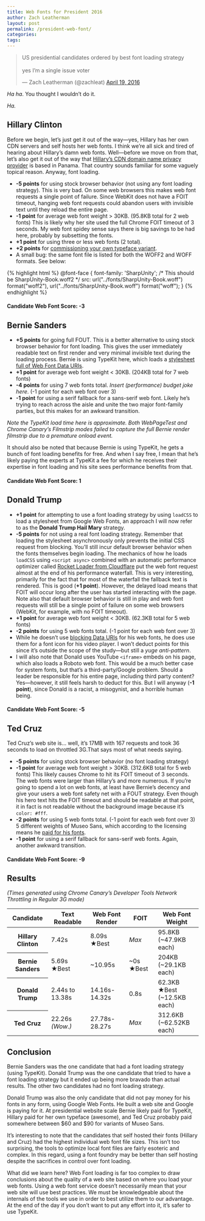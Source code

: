 ```yaml
---
title: Web Fonts for President 2016
author: Zach Leatherman
layout: post
permalink: /president-web-font/
categories: 
tags:
---
```


<blockquote class="twitter-tweet" data-lang="en"><p lang="en" dir="ltr">US presidential candidates ordered by best font loading strategy<br><br>yes I’m a single issue voter</p>&mdash; Zach Leatherman (@zachleat) <a href="https://twitter.com/zachleat/status/722480571390107648">April 19, 2016</a></blockquote>

_Ha ha_. You thought I wouldn’t do it.

_Ha._

## Hillary Clinton

Before we begin, let’s just get it out of the way—yes, Hillary has her own CDN servers and self hosts her web fonts. I think we’re all sick and tired of hearing about Hillary’s damn web fonts. Well—before we move on from that, let’s also get it out of the way that [Hillary’s CDN domain name privacy provider](https://www.whoisxmlapi.com/#whoisserver/WhoisService?domainName=hrc.onl&target=raw&domainName=hrc.onl&outputFormat=xml) is based in Panama. That country sounds familiar for some vaguely topical reason. Anyway, font loading.

* **-5 points** for using stock browser behavior (not using any font loading strategy). This is very bad. On some web browsers this makes web font requests a single point of failure. Since WebKit does not have a FOIT timeout, hanging web font requests could abandon users with invisible text until they reload the entire page.
* **-1 point** for average web font weight &gt; 30KB. (95.8KB total for 2 web fonts) This is likely why her site used the full Chrome FOIT timeout of 3 seconds. My web font spidey sense says there is big savings to be had here, probably by subsetting the fonts.
* **+1 point** for using three or less web fonts (2 total).
* **+2 points** for [commissioning your own typeface variant](https://medium.com/@pinwale/more-on-hillary-clinton-s-custom-typeface-called-unity-7e601dc050f8).
* A small bug: the same font file is listed for both the WOFF2 and WOFF formats. See below:

{% highlight html %}
@font-face {
  font-family: 'SharpUnity';
  /* This should be SharpUnity-Book.woff2 */
  src: url("../fonts/SharpUnity-Book.woff") format("woff2"),
       url("../fonts/SharpUnity-Book.woff") format("woff");
}
{% endhighlight %}

#### Candidate Web Font Score: -3

## Bernie Sanders

* **+5 points** for going full FOUT. This is a better alternative to using stock browser behavior for font loading. This gives the user immediately readable text on first render and very minimal invisible text during the loading process. Bernie is using TypeKit here, which loads a [stylesheet full of Web Font Data URIs](https://www.filamentgroup.com/lab/font-loading.html).
* **+1 point** for average web font weight &lt; 30KB. (204KB total for 7 web fonts) 
* **-4 points** for using 7 web fonts total. _Insert (performance) budget joke here_. (-1 point for each web font over 3)
* **-1 point** for using a serif fallback for a sans-serif web font. Likely he’s trying to reach across the aisle and unite the two major font-family parties, but this makes for an awkward transition.

_Note the TypeKit load time here is approximate. Both WebPageTest and Chrome Canary’s Filmstrip modes failed to capture the full Bernie render filmstrip due to a premature onload event._

It should also be noted that because Bernie is using TypeKit, he gets a bunch of font loading benefits for free. And when I say free, I mean that he’s likely paying the experts at TypeKit a fee for which he receives their expertise in font loading and his site sees performance benefits from that.

#### Candidate Web Font Score: 1

## Donald Trump

* **+1 point** for attempting to use a font loading strategy by using `loadCSS` to load a stylesheet from Google Web Fonts, an approach I will now refer to as the **Donald Trump Hail Mary** strategy.
* **-5 points** for not using a real font loading strategy. Remember that loading the stylesheet asynchronously only prevents the initial CSS request from blocking. You’ll still incur default browser behavior when the fonts themselves begin loading. The mechanics of how he loads `loadCSS` using `<script async>` combined with an automatic performance optimizer called [Rocket Loader from Cloudflare](https://www.cloudflare.com/features-optimizer/) put the web font request almost at the end of his performance waterfall. This is very interesting, primarily for the fact that for most of the waterfall the fallback text is rendered. This is good (**+1 point**). However, the delayed load means that FOIT will occur long after the user has started interacting with the page. Note also that default browser behavior is still in play and web font requests will still be a single point of failure on some web browsers (WebKit, for example, with no FOIT timeout).
* **+1 point** for average web font weight &lt; 30KB. (62.3KB total for 5 web fonts)
* **-2 points** for using 5 web fonts total. (-1 point for each web font over 3)
* While he doesn’t use [blocking Data URIs](/web-font-data-uris/) for his web fonts, he does use them for a font icon for his video player. I won’t deduct points for this since it’s outside the scope of the study—but still a *yuge anti-pattern*.
* I will also note that Donald uses YouTube `<iframe>` embeds on his page, which also loads a Roboto web font. This would be a much better case for system fonts, but that’s a third-party/Google problem. Should a leader be responsible for his entire page, including third party content? Yes—however, it still feels harsh to deduct for this. But I will anyway (**-1 point**), since Donald is a racist, a misogynist, and a horrible human being.

#### Candidate Web Font Score: -5

## Ted Cruz

Ted Cruz’s web site is… well, it’s 17MB with 167 requests and took 36 seconds to load on throttled 3G.That says most of what needs saying.

* **-5 points** for using stock browser behavior (no font loading strategy)
* **-1 point** for average web font weight &gt; 30KB. (312.6KB total for 5 web fonts) This likely causes Chrome to hit its FOIT timeout of 3 seconds. The web fonts were larger than Hillary’s and more numerous. If you’re going to spend a lot on web fonts, at least have Bernie’s decency and give your users a web font safety net with a FOUT strategy. Even though his hero text hits the FOIT timeout and should be readable at that point, it in fact is not readable without the background image because it’s `color: #fff`.
* **-2 points** for using 5 web fonts total. (-1 point for each web font over 3) 5 different weights of Museo Sans, which according to the licensing means he [paid for his fonts](http://www.fontspring.com/fonts/exljbris/museo-sans).
* **-1 point** for using a serif fallback for sans-serif web fonts. Again, another awkward transition.

#### Candidate Web Font Score: -9

## Results

*(Times generated using Chrome Canary’s Developer Tools Network Throttling in Regular 3G mode)*

<table id="results">
	<thead>
		<tr>
			<th>Candidate</th>
			<th>Text Readable</th>
			<th>Web Font Render</th>
			<th>FOIT</th>
			<th>Web Font Weight</th>
		</tr>
	</thead>
	<tbody>
		<tr>
			<th>Hillary Clinton</th>
			<td>7.42s</td>
			<td><div class="better">8.09s <span aria-hidden="true">★</span><span class="a11y-only">Best</span></div></td>
			<td><em>Max</em></td>
			<td><div>95.8KB</div> (~47.9KB each)</td>
		</tr>
		<tr>
			<th>Bernie Sanders</th>
			<td><div class="better">5.69s <span aria-hidden="true">★</span><span class="a11y-only">Best</span></div></td>
			<td>~10.95s</td>
			<td><div class="better">~0s <span aria-hidden="true">★</span><span class="a11y-only">Best</span></div></td>
			<td><div>204KB</div> (~29.1KB each)</td>
		</tr>
		<tr>
			<th>Donald Trump</th>
			<td>2.44s to 13.38s</td>
			<td>14.16s-14.32s</td>
			<td>0.8s</td>
			<td><div class="better">62.3KB <span aria-hidden="true">★</span><span class="a11y-only">Best</span></div>(~12.5KB each)</td>
		</tr>
		<tr>
			<th>Ted Cruz</th>
			<td>22.26s <div><em>(Wow.)</em></div></td>
			<td>27.78s-28.27s</td>
			<td><em>Max</em></td>
			<td><div>312.6KB</div>(~62.52KB each)</td>
		</tr>
	</tbody>
</table>

## Conclusion

Bernie Sanders was the one candidate that had a font loading strategy (using TypeKit). Donald Trump was the one candidate that tried to have a font loading strategy but it ended up being more bravado than actual results. The other two candidates had no font loading strategy.

Donald Trump was also the only candidate that did not pay money for his fonts in any form, using Google Web Fonts. He built a web site and Google is paying for it. At presidential website scale Bernie likely paid for TypeKit, Hillary paid for her own typeface (awesome), and Ted Cruz probably paid somewhere between $60 and $90 for variants of Museo Sans.

It’s interesting to note that the candidates that self hosted their fonts (Hillary and Cruz) had the highest individual web font file sizes. This isn’t too surprising, the tools to optimize local font files are fairly esoteric and complex. In this regard, using a font foundry may be better than self hosting despite the sacrifices in control over font loading.

What did we learn here? Web Font loading is far too complex to draw conclusions about the quality of a web site based on where you load your web fonts. Using a web font service doesn’t necessarily mean that your web site will use best practices. We must be knowledgeable about the internals of the tools we use in order to best utilize them to our advantage. At the end of the day if you don’t want to put any effort into it, it’s safer to use TypeKit.

